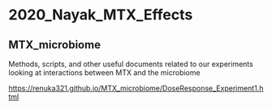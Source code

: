 # 2020_Nayak_MTX_Effects

## MTX_microbiome
Methods, scripts, and other useful documents related to our experiments looking at interactions between MTX and the microbiome

https://renuka321.github.io/MTX_microbiome/DoseResponse_Experiment1.html
